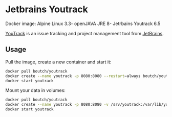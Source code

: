 # Jetbrains Youtrack
Docker image: Alpine Linux 3.3- openJAVA JRE 8- Jetrbains Youtrack 6.5

[YouTrack](https://jetbrains.com/youtrack/) is an issue tracking and project management tool from [JetBrains](https://jetbrains.com/).


## Usage

Pull the image, create a new container and start it:

```bash
docker pull boutch/youtrack
docker create --name youtrack -p 8080:8080 --restart=always boutch/youtrack
docker start youtrack
```

Mount your data in volumes:

```bash
docker pull boutch/youtrack
docker create --name youtrack -p 8080:8080 -v /srv/youtrack:/var/lib/youtrack --restart=always boutch/youtrack
docker start youtrack
```


